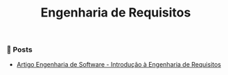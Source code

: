 <div align="center">

  # Engenharia de Requisitos
  
</div>

<br>

### 📰 Posts

+ [Artigo Engenharia de Software - Introdução à Engenharia de Requisitos](https://www.devmedia.com.br/artigo-engenharia-de-software-introducao-a-engenharia-de-requisitos/8034)

<br>
  
